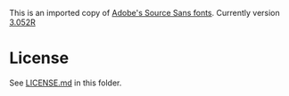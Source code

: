 This is an imported copy of [Adobe's Source Sans fonts](https://github.com/adobe-fonts/source-sans).
Currently version [3.052R](https://github.com/adobe-fonts/source-sans/releases/tag/3.052R)

# License
See [LICENSE.md](./LICENSE.md) in this folder.
